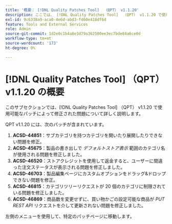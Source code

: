 ```yaml
---
title: '概要： [!DNL Quality Patches Tool]  （QPT） v1.1.20'
description: ここでは、 [!DNL Quality Patches Tool]  （QPT） v1.1.20 で使用可能なパッチによって修正された問題について詳しく説明します。
exl-id: 9c6338a9-aca0-4e6d-abd3-fd60e418df6d
feature: Tools and External Services
role: Admin
source-git-commit: 1d2e0c1b4a8e3d79a362500ee3ec7bde84a6ce0d
workflow-type: tm+mt
source-wordcount: '173'
ht-degree: 0%

---
```


# [!DNL Quality Patches Tool] （QPT） v1.1.20 の概要

このサブセクションでは、[!DNL Quality Patches Tool] （QPT） v1.1.20 で使用可能なパッチによって修正された問題について詳しく説明します。

QPT v1.1.20 には、次のパッチが含まれています。

1. **ACSD-44851**：サブカテゴリを持つカテゴリを開いたり展開したりできない問題を修正。
1. **ACSD-45675**：製品の書き出しで *デフォルトストア表示* 範囲のカテゴリ名が使用される問題を修正しました。
1. **ACSD-46520**：ストアクレジットを使用して返金すると、ユーザーに間違った注文ステータスが表示される問題を修正しました。
1. **ACSD-46703**：製品編集ページにカスタムオプションをドラッグ&amp;ドロップできない問題を修正。
1. **ACSD-46815**：カテゴリツリーリクエストが 20 個のカテゴリに制限されている問題を修正しました。
1. **ACSD-46869**：商品数を変更せずに、買い物かごの設定可能な商品が *PUT REST API* リクエストを介して更新されない問題を修正しました。

左側のメニューを使用して、特定のパッチページに移動します。
